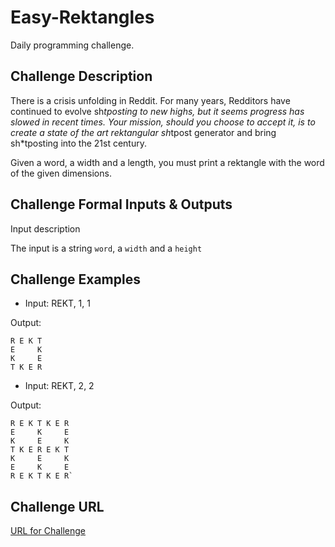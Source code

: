 # Easy-Rektangles

Daily programming challenge.


## Challenge Description

There is a crisis unfolding in Reddit. For many years, Redditors have continued to evolve sh*tposting to new highs, but it seems progress has slowed in recent times. Your mission, should you choose to accept it, is to create a state of the art rektangular sh*tpost generator and bring sh*tposting into the 21st century.

Given a word, a width and a length, you must print a rektangle with the word of the given dimensions.


## Challenge Formal Inputs & Outputs

Input description

The input is a string `word`, a `width` and a `height`


## Challenge Examples

* Input: REKT, 1, 1

Output:

```
R E K T
E     K
K     E
T K E R
```

* Input: REKT, 2, 2

Output: 

```
R E K T K E R
E     K     E
K     E     K
T K E R E K T
K     E     K
E     K     E
R E K T K E R`
```

## Challenge URL

[URL for Challenge](https://www.reddit.com/r/dailyprogrammer/comments/4tetif/20160718_challenge_276_easy_recktangles/)